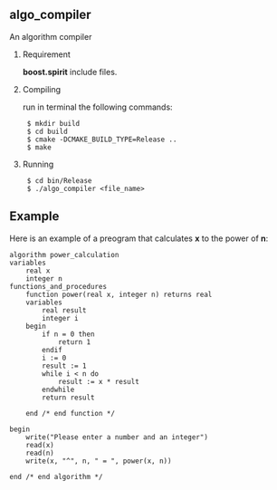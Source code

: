 algo_compiler
------------
An algorithm compiler

1. Requirement 

	**boost.spirit** include files.

2. Compiling

	run in terminal the following commands: 
   	
		$ mkdir build
		$ cd build
    	$ cmake -DCMAKE_BUILD_TYPE=Release ..
    	$ make

3. Running

        $ cd bin/Release
        $ ./algo_compiler <file_name>

Example
--------
Here is an example of a preogram that calculates **x** to the power of **n**:

	algorithm power_calculation
	variables
		real x
		integer n
	functions_and_procedures
		function power(real x, integer n) returns real
		variables
			real result
			integer i
		begin
			if n = 0 then
				return 1
			endif
			i := 0
			result := 1
			while i < n do
				result := x * result
			endwhile
			return result

		end	/* end function */

	begin
		write("Please enter a number and an integer")
		read(x)
		read(n)
		write(x, "^", n, " = ", power(x, n))

	end	/* end algorithm */
